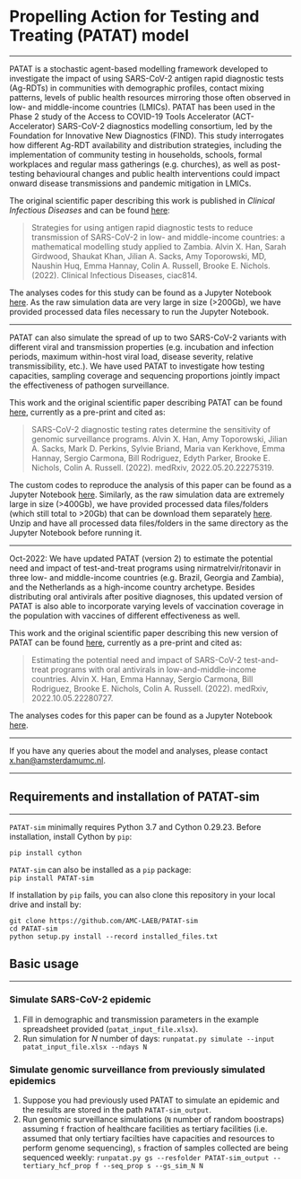 
# Propelling Action for Testing and Treating (PATAT) model
---

PATAT is a stochastic agent-based modelling framework developed to investigate the impact of using SARS-CoV-2 antigen rapid diagnostic tests (Ag-RDTs) in communities with demographic profiles, contact mixing patterns, levels of public health resources mirroring those often observed in low- and middle-income countries (LMICs). PATAT has been used in the Phase 2 study of the Access to COVID-19 Tools Accelerator (ACT-Accelerator) SARS-CoV-2 diagnostics modelling consortium, led by the Foundation for Innovative New Diagnostics (FIND). This study interrogates how different Ag-RDT availability and distribution strategies, including the implementation of community testing in households, schools, formal workplaces and regular mass gatherings (e.g. churches), as well as post-testing behavioural changes and public health interventions could impact onward disease transmissions and pandemic mitigation in LMICs.  

The original scientific paper describing this work is published in _Clinical Infectious Diseases_ and can be found [here](https://academic.oup.com/cid/advance-article/doi/10.1093/cid/ciac814/6754174):
> Strategies for using antigen rapid diagnostic tests to reduce transmission of SARS-CoV-2 in low- and middle-income countries: a mathematical modelling study applied to Zambia. Alvin X. Han, Sarah Girdwood, Shaukat Khan, Jilian A. Sacks, Amy Toporowski, MD, Naushin Huq, Emma Hannay, Colin A. Russell, Brooke E. Nichols. (2022). Clinical Infectious Diseases, ciac814.

The analyses codes for this study can be found as a Jupyter Notebook [here](https://github.com/AMC-LAEB/PATAT-sim/blob/main/projects/ACTA_phase2/han-et-al_ACTA_phase2.ipynb). As the raw simulation data are very large in size (>200Gb), we have provided processed data files necessary to run the Jupyter Notebook.

---

PATAT can also simulate the spread of up to two SARS-CoV-2 variants with different viral and transmission properties (e.g. incubation and infection periods, maximum within-host viral load, disease severity, relative transmissibility, etc.). We have used PATAT to investigate how testing capacities, sampling coverage and sequencing proportions jointly impact the effectiveness of pathogen surveillance.  

This work and the original scientific paper describing PATAT can be found [here](https://doi.org/10.1101/2022.05.20.22275319), currently as a pre-print and cited as:
> SARS-CoV-2 diagnostic testing rates determine the sensitivity of genomic surveillance programs. Alvin X. Han, Amy Toporowski, Jilian A. Sacks, Mark D. Perkins, Sylvie Briand, Maria van Kerkhove, Emma Hannay, Sergio Carmona, Bill Rodriguez, Edyth Parker, Brooke E. Nichols, Colin A. Russell. (2022). medRxiv,  2022.05.20.22275319.

The custom codes to reproduce the analysis of this paper can be found as a Jupyter Notebook [here](https://github.com/AMC-LAEB/PATAT-sim/blob/main/projects/surveillance/han-et-al_genome_surveillance_lmics.ipynb). Similarly, as the raw simulation data are extremely large in size (>400Gb), we have provided processed data files/folders (which still total to >20Gb) that can be download them separately [here](https://doi.org/10.5281/zenodo.7245329). Unzip and have all processed data files/folders in the same directory as the Jupyter Notebook before running it.  

---

Oct-2022: We have updated PATAT (version 2) to estimate the potential need and impact of test-and-treat programs using nirmatrelvir/ritonavir in three low- and middle-income countries (e.g. Brazil, Georgia and Zambia), and the Netherlands as a high-income country archetype. Besides distributing oral antivirals after positive diagnoses, this updated version of PATAT is also able to incorporate varying levels of vaccination coverage in the population with vaccines of different effectiveness as well.  

This work and the original scientific paper describing this new version of PATAT can be found [here](https://doi.org/10.1101/2022.10.05.22280727), currently as a pre-print and cited as:
> Estimating the potential need and impact of SARS-CoV-2 test-and-treat programs with oral antivirals in low-and-middle-income countries. Alvin X. Han, Emma Hannay, Sergio Carmona, Bill Rodriguez, Brooke E. Nichols, Colin A. Russell. (2022). medRxiv, 2022.10.05.22280727.

The analyses codes for this paper can be found as a Jupyter Notebook [here](https://github.com/AMC-LAEB/PATAT-sim/blob/main/projects/av_therapeutics/han-et-al_av_therapeutics.ipynb).

---

If you have any queries about the model and analyses, please contact <x.han@amsterdamumc.nl>.

---

## Requirements and installation of PATAT-sim
---

```PATAT-sim``` minimally requires Python 3.7 and Cython 0.29.23. Before installation, install Cython by ```pip```:

```pip install cython```

```PATAT-sim``` can also be installed as a ```pip``` package:  
```pip install PATAT-sim```

If installation by ```pip``` fails, you can also clone this repository in your local drive and install by:

```
git clone https://github.com/AMC-LAEB/PATAT-sim
cd PATAT-sim
python setup.py install --record installed_files.txt
```

## Basic usage
---
### Simulate SARS-CoV-2 epidemic
1. Fill in demographic and transmission parameters in the example spreadsheet provided (```patat_input_file.xlsx```).
2. Run simulation for _N_ number of days:
```runpatat.py simulate --input patat_input_file.xlsx --ndays N```

### Simulate genomic surveillance from previously simulated epidemics
1. Suppose you had previously used PATAT to simulate an epidemic and the results are stored in the path ```PATAT-sim_output```.
2. Run genomic surveillance simulations (```N``` number of random boostraps) assuming ```f``` fraction of healthcare facilities as tertiary facilities (i.e. assumed that only tertiary facilties have capacities and resources to perform genome sequencing), ```s``` fraction of samples collected are being sequenced weekly:
```runpatat.py gs --resfolder PATAT-sim_output --tertiary_hcf_prop f --seq_prop s --gs_sim_N N```
